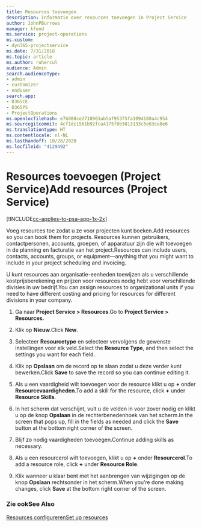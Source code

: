 ```yaml
---
title: Resources toevoegen
description: Informatie over resources toevoegen in Project Service
author: JohnPBurrows
manager: kfend
ms.service: project-operations
ms.custom:
- dyn365-projectservice
ms.date: 7/31/2018
ms.topic: article
ms.author: ruhercul
audience: Admin
search.audienceType:
- admin
- customizer
- enduser
search.app:
- D365CE
- D365PS
- ProjectOperations
ms.openlocfilehash: e7b088ce2718901ab5af953f5fa1094188a4c954
ms.sourcegitcommit: 4cf1dc1561b92fca4175f0b3813133c5e63ce8e6
ms.translationtype: HT
ms.contentlocale: nl-NL
ms.lasthandoff: 10/28/2020
ms.locfileid: "4129492"
---
```

# <a name="add-resources-project-service"></a><span data-ttu-id="01e65-103">Resources toevoegen (Project Service)</span><span class="sxs-lookup"><span data-stu-id="01e65-103">Add resources (Project Service)</span></span>

[!INCLUDE[cc-applies-to-psa-app-1x-2x](../includes/cc-applies-to-psa-app-1x-2x.md)]

<span data-ttu-id="01e65-104">Voeg resources toe zodat u ze voor projecten kunt boeken.</span><span class="sxs-lookup"><span data-stu-id="01e65-104">Add resources so you can book them for projects.</span></span> <span data-ttu-id="01e65-105">Resources kunnen gebruikers, contactpersonen, accounts, groepen, of apparatuur zijn die wilt toevoegen in de planning en facturatie van het project.</span><span class="sxs-lookup"><span data-stu-id="01e65-105">Resources can include users, contacts, accounts, groups, or equipment—anything that you might want to include in your project scheduling and invoicing.</span></span>  
  
<span data-ttu-id="01e65-106">U kunt resources aan organisatie-eenheden toewijzen als u verschillende kostprijsberekening en prijzen voor resources nodig hebt voor verschillende divisies in uw bedrijf.</span><span class="sxs-lookup"><span data-stu-id="01e65-106">You can assign resources to organizational units if you need to have different costing and pricing for resources for different divisions in your company.</span></span>  
  
1.  <span data-ttu-id="01e65-107">Ga naar **Project Service > Resources**.</span><span class="sxs-lookup"><span data-stu-id="01e65-107">Go to **Project Service > Resources.**</span></span>  
  
2.  <span data-ttu-id="01e65-108">Klik op **Nieuw**.</span><span class="sxs-lookup"><span data-stu-id="01e65-108">Click **New**.</span></span>  
  
3.  <span data-ttu-id="01e65-109">Selecteer **Resourcetype** en selecteer vervolgens de gewenste instellingen voor elk veld.</span><span class="sxs-lookup"><span data-stu-id="01e65-109">Select the **Resource Type**, and then select the settings you want for each field.</span></span>  
  
4.  <span data-ttu-id="01e65-110">Klik op **Opslaan** om de record op te slaan zodat u deze verder kunt bewerken.</span><span class="sxs-lookup"><span data-stu-id="01e65-110">Click **Save** to save the record so you can continue editing it.</span></span>  
  
5.  <span data-ttu-id="01e65-111">Als u een vaardigheid wilt toevoegen voor de resource klikt u op **+** onder **Resourcevaardigheden**.</span><span class="sxs-lookup"><span data-stu-id="01e65-111">To add a skill for the resource, click **+** under **Resource Skills**.</span></span>  
  
6.  <span data-ttu-id="01e65-112">In het scherm dat verschijnt, vult u de velden in voor zover nodig en klikt u op de knop **Opslaan** in de rechterbenedenhoek van het scherm.</span><span class="sxs-lookup"><span data-stu-id="01e65-112">In the screen that pops up, fill in the fields as needed and click the **Save** button at the bottom right corner of the screen.</span></span>  
  
7.  <span data-ttu-id="01e65-113">Blijf zo nodig vaardigheden toevoegen.</span><span class="sxs-lookup"><span data-stu-id="01e65-113">Continue adding skills as necessary.</span></span>  
  
8.  <span data-ttu-id="01e65-114">Als u een resourcerol wilt toevoegen, klikt u op **+** onder **Resourcerol**.</span><span class="sxs-lookup"><span data-stu-id="01e65-114">To add a resource role, click **+** under **Resource Role**.</span></span>  
  
9. <span data-ttu-id="01e65-115">Klik wanneer u klaar bent met het aanbrengen van wijzigingen op de knop **Opslaan** rechtsonder in het scherm.</span><span class="sxs-lookup"><span data-stu-id="01e65-115">When you’re done making changes, click **Save** at the bottom right corner of the screen.</span></span>  
  
### <a name="see-also"></a><span data-ttu-id="01e65-116">Zie ook</span><span class="sxs-lookup"><span data-stu-id="01e65-116">See Also</span></span>  
 [<span data-ttu-id="01e65-117">Resources configureren</span><span class="sxs-lookup"><span data-stu-id="01e65-117">Set up resources</span></span>](../psa/set-up-resources.md)
